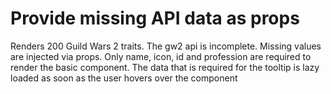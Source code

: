 # Provide missing API data as props

Renders 200 Guild Wars 2 traits. The gw2 api is incomplete. Missing values are injected via props. Only name, icon, id and profession are required to render the basic component. The data that is required for the tooltip is lazy loaded as soon as the user hovers over the component
